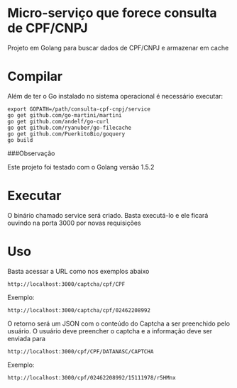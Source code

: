 # Micro-serviço que forece consulta de CPF/CNPJ

Projeto em Golang para buscar dados de CPF/CNPJ e armazenar em cache 

# Compilar

Além de ter o Go instalado no sistema operacional é necessário executar:

    export GOPATH=/path/consulta-cpf-cnpj/service
    go get github.com/go-martini/martini
    go get github.com/andelf/go-curl
    go get github.com/ryanuber/go-filecache
    go get github.com/PuerkitoBio/goquery
    go build

###Observação

Este projeto foi testado com o Golang versão 1.5.2


# Executar

O binário chamado service será criado. Basta executá-lo e ele ficará ouvindo na porta 3000 por novas requisições

# Uso

Basta acessar a URL como nos exemplos abaixo

    http://localhost:3000/captcha/cpf/CPF

Exemplo:

    http://localhost:3000/captcha/cpf/02462208992
    

O retorno será um JSON com o conteúdo do Captcha a ser preenchido pelo usuário. O usuário deve preencher o captcha e a informação deve ser enviada para 

    http://localhost:3000/cpf/CPF/DATANASC/CAPTCHA

Exemplo:

    http://localhost:3000/cpf/02462208992/15111978/r5HMnx
